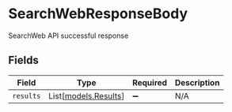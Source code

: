 # SearchWebResponseBody

SearchWeb API successful response


## Fields

| Field                                        | Type                                         | Required                                     | Description                                  |
| -------------------------------------------- | -------------------------------------------- | -------------------------------------------- | -------------------------------------------- |
| `results`                                    | List[[models.Results](../models/results.md)] | :heavy_minus_sign:                           | N/A                                          |